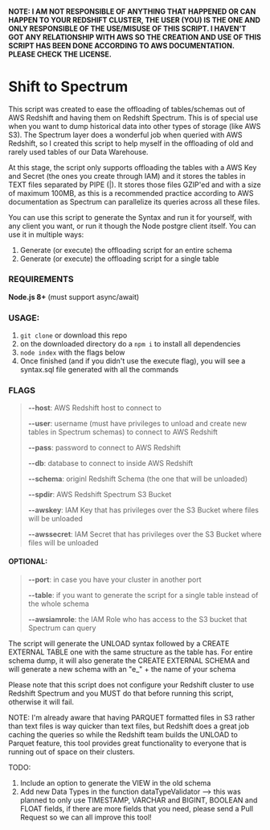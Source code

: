 #### NOTE: I AM NOT RESPONSIBLE OF ANYTHING THAT HAPPENED OR CAN HAPPEN TO YOUR REDSHIFT CLUSTER, THE USER (YOU) IS THE ONE AND ONLY RESPONSIBLE OF THE USE/MISUSE OF THIS SCRIPT. I HAVEN'T GOT ANY RELATIONSHIP WITH AWS SO THE CREATION AND USE OF THIS SCRIPT HAS BEEN DONE ACCORDING TO AWS DOCUMENTATION. PLEASE CHECK THE LICENSE.

# Shift to Spectrum

This script was created to ease the offloading of tables/schemas out of AWS Redshift and having them on Redshift Spectrum. This is of special use when you want to dump historical data into other types of storage (like AWS S3). The Spectrum layer does a wonderful job when queried with AWS Redshift, so I created this script to help myself in the offloading of old and rarely used tables of our Data Warehouse.

At this stage, the script only supports offloading the tables with a AWS Key and Secret (the ones you create through IAM) and it stores the tables in TEXT files separated by PIPE (|). It stores those files GZIP'ed and with a size of maximum 100MB, as this is a recommended practice according to AWS documentation as Spectrum can parallelize its queries across all these files.

You can use this script to generate the Syntax and run it for yourself, with any client you want, or run it though the Node postgre client itself. You can use it in multiple ways:
1. Generate (or execute) the offloading script for an entire schema
2. Generate (or execute) the offloading script for a single table

### REQUIREMENTS
**Node.js 8+** (must support async/await)

### USAGE:
1. `git clone` or download this repo
2. on the downloaded directory do a `npm i` to install all dependencies
3. `node index` with the flags below
4. Once finished (and if you didn't use the execute flag), you will see a syntax.sql file generated with all the commands

### FLAGS
> **--host**: AWS Redshift host to connect to
> 
> **--user**: username (must have privileges to unload and create new tables in Spectrum schemas) to connect to AWS Redshift
> 
> **--pass**: password to connect to AWS Redshift
> 
> **--db**: database to connect to inside AWS Redshift
> 
> **--schema**: originl Redshift Schema (the one that will be unloaded)
> 
> **--spdir**: AWS Redshift Spectrum S3 Bucket
> 
> **--awskey**: IAM Key that has privileges over the S3 Bucket where files will be unloaded
> 
> **--awssecret**: IAM Secret that has privileges over the S3 Bucket where files will be unloaded
#### OPTIONAL:
> **--port**: in case you have your cluster in another port
> 
> **--table**: if you want to generate the script for a single table instead of the whole schema
> 
> **--awsiamrole**: the IAM Role who has access to the S3 bucket that Spectrum can query

The script will generate the UNLOAD syntax followed by a CREATE EXTERNAL TABLE one with the same structure as the table has. For entire schema dump, it will also generate the CREATE EXTERNAL SCHEMA and will generate a new schema with an "e_" + the name of your schema 

Please note that this script does not configure your Redshift cluster to use Redshift Spectrum and you MUST do that before running this script, otherwise it will fail. 

NOTE: I'm already aware that having PARQUET formatted files in S3 rather than text files is way quicker than text files, but Redshift does a great job caching the queries so while the Redshift team builds the UNLOAD to Parquet feature, this tool provides great functionality to everyone that is running out of space on their clusters.

TODO:
1. Include an option to generate the VIEW in the old schema
2. Add new Data Types in the function dataTypeValidator --> this was planned to only use TIMESTAMP, VARCHAR and BIGINT, BOOLEAN and FLOAT fields, if there are more fields that you need, please send a Pull Request so we can all improve this tool!

